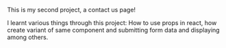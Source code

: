 This is my second project, a contact us page!

I learnt various things through this project: How to use props in react, how create variant of same component and submitting form data and displaying among others.